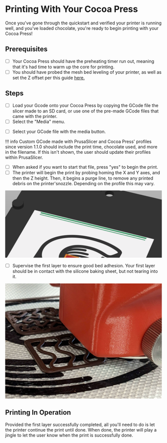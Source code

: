 # Printing With Your Cocoa Press

Once you've gone through the quickstart and verified your printer is running well, and you've loaded chocolate, you're ready to begin printing with your Cocoa Press!

## Prerequisites

 - [ ] Your Cocoa Press should have the preheating timer run out, meaning that it's had time to warm up the core for printing.
 - [ ] You should have probed the mesh bed leveling of your printer, as well as set the Z offset per this guide [here.](../Advanced/Troubleshooting.md#z-offset) 

## Steps

- [ ] Load your Gcode onto your Cocoa Press by copying the GCode file the slicer made to an SD card, or use one of the pre-made GCode files that came with the printer.
- [ ] Select the "Media" menu.

<!-- TODO add photo of main menu with media selected -->

- [ ] Select your GCode file with the media button.

!!! info
    Custom GCode made with PrusaSlicer and Cocoa Press' profiles since version 1.1.0 should include the print time, chocolate used, and more in the filename.  If this isn't shown, the user should update their profiles within PrusaSlicer.

- [ ] When asked if you want to start that file, press "yes" to begin the print.
- [ ] The printer will begin the print by probing homing the X and Y axes, and then the Z height.  Then, it begins a purge line, to remove any printed debris on the printer'snozzle.  Depending on the profile this may vary.

![](../img/printer/purgeline.png)

- [ ] Supervise the first layer to ensure good bed adhesion.  Your first layer should be in contact with the silicone baking sheet, but not tearing into it.  

![](../img/printer/firstlayer.jpg)

## Printing In Operation

Provided the first layer successfully completed, all you'll need to do is let the printer continue the print until done.  When done, the printer will play a jingle to let the user know when the print is successfully done.